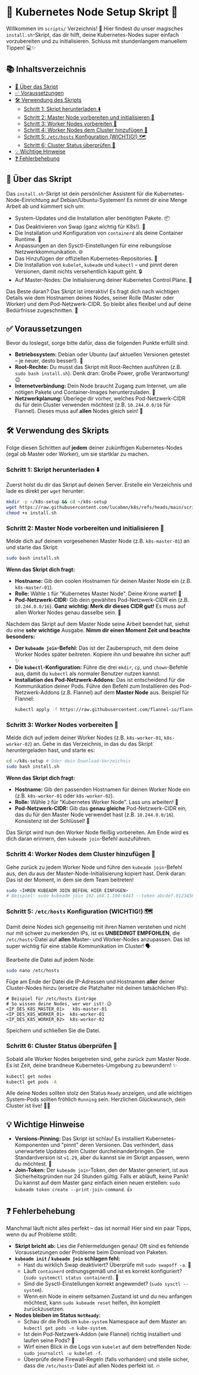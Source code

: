 # 🚀 Kubernetes Node Setup Skript 🚀

Willkommen im `scripts/` Verzeichnis! 🎉 Hier findest du unser magisches `install.sh`-Skript, das dir hilft, deine Kubernetes-Nodes super einfach vorzubereiten und zu initialisieren. Schluss mit stundenlangem manuellem Tippen! 💻✨

## 📚 Inhaltsverzeichnis

*   [🌟 Über das Skript](#-über-das-skript)
*   [✅ Voraussetzungen](#-voraussetzungen)
*   [🛠️ Verwendung des Skripts](#-verwendung-des-skripts)
    *   [Schritt 1: Skript herunterladen ⬇️](#schritt-1-skript-herunterladen-)
    *   [Schritt 2: Master Node vorbereiten und initialisieren 👑](#schritt-2-master-node-vorbereiten-und-initialisieren-)
    *   [Schritt 3: Worker Nodes vorbereiten 👷](#schritt-3-worker-nodes-vorbereiten-)
    *   [Schritt 4: Worker Nodes dem Cluster hinzufügen 🤝](#schritt-4-worker-nodes-dem-cluster-hinzufügen-)
    *   [Schritt 5: `/etc/hosts` Konfiguration (WICHTIG!) 🗺️](#schritt-5-etchosts-konfiguration-wichtig-)
    *   [Schritt 6: Cluster Status überprüfen 👀](#schritt-6-cluster-status-überprüfen-)
*   [💡 Wichtige Hinweise](#-wichtige-hinweise)
*   [❓ Fehlerbehebung](#-fehlerbehebung)

## 🌟 Über das Skript

Das `install.sh`-Skript ist dein persönlicher Assistent für die Kubernetes-Node-Einrichtung auf Debian/Ubuntu-Systemen! Es nimmt dir eine Menge Arbeit ab und kümmert sich um:

*   System-Updates und die Installation aller benötigten Pakete. 📦
*   Das Deaktivieren von Swap (ganz wichtig für K8s!). 🚫
*   Die Installation und Konfiguration von `containerd` als deine Container Runtime. 🐳
*   Anpassungen an den Sysctl-Einstellungen für eine reibungslose Netzwerkkommunikation. 🌐
*   Das Hinzufügen der offiziellen Kubernetes-Repositories. 🔗
*   Die Installation von `kubelet`, `kubeadm` und `kubectl` – und pinnt deren Versionen, damit nichts versehentlich kaputt geht. 🔒
*   Auf Master-Nodes: Die Initialisierung deiner Kubernetes Control Plane. 🎉

Das Beste daran? Das Skript ist interaktiv! Es fragt dich nach wichtigen Details wie dem Hostnamen deines Nodes, seiner Rolle (Master oder Worker) und dem Pod-Netzwerk-CIDR. So bleibt alles flexibel und auf deine Bedürfnisse zugeschnitten. 💬

## ✅ Voraussetzungen

Bevor du loslegst, sorge bitte dafür, dass die folgenden Punkte erfüllt sind:

*   **Betriebssystem:** Debian oder Ubuntu (auf aktuellen Versionen getestet – je neuer, desto besser!). 🐧
*   **Root-Rechte:** Du musst das Skript mit Root-Rechten ausführen (z.B. `sudo bash install.sh`). Denk dran: Große Power, große Verantwortung! 😉
*   **Internetverbindung:** Dein Node braucht Zugang zum Internet, um alle nötigen Pakete und Container-Images herunterzuladen. 🚀
*   **Netzwerkplanung:** Überlege dir vorher, welches Pod-Netzwerk-CIDR du für dein Cluster verwenden möchtest (z.B. `10.244.0.0/16` für Flannel). Dieses muss auf **allen** Nodes gleich sein! 🤝

## 🛠️ Verwendung des Skripts

Folge diesen Schritten auf **jedem** deiner zukünftigen Kubernetes-Nodes (egal ob Master oder Worker), um sie startklar zu machen.

### Schritt 1: Skript herunterladen ⬇️

Zuerst holst du dir das Skript auf deinen Server. Erstelle ein Verzeichnis und lade es direkt per `wget` herunter:

```bash
mkdir -p ~/k8s-setup && cd ~/k8s-setup
wget https://raw.githubusercontent.com/lucabmn/k8s/refs/heads/main/scripts/install.sh
chmod +x install.sh
```
### Schritt 2: Master Node vorbereiten und initialisieren 👑

Melde dich auf deinem vorgesehenen Master Node (z.B. `k8s-master-01`) an und starte das Skript:

```bash
sudo bash install.sh
```

**Wenn das Skript dich fragt:**

*   **Hostname:** Gib den coolen Hostnamen für deinen Master Node ein (z.B. `k8s-master-01`).
*   **Rolle:** Wähle `1` für "Kubernetes Master Node". Deine Krone wartet! 👑
*   **Pod-Netzwerk-CIDR:** Gib dein gewähltes Pod-Netzwerk-CIDR ein (z.B. `10.244.0.0/16`). **Ganz wichtig: Merk dir dieses CIDR gut!** Es muss auf allen Worker Nodes genau dasselbe sein. 📝

Nachdem das Skript auf dem Master Node seine Arbeit beendet hat, siehst du eine **sehr wichtige** Ausgabe.
**Nimm dir einen Moment Zeit und beachte besonders:**

*   **Der `kubeadm join`-Befehl:** Das ist der Zauberspruch, mit dem deine Worker Nodes später beitreten. Kopiere ihn und bewahre ihn sicher auf! ✨
*   **Die `kubectl`-Konfiguration:** Führe die drei `mkdir`, `cp`, und `chown`-Befehle aus, damit du `kubectl` als normaler Benutzer nutzen kannst.
*   **Installation des Pod-Netzwerk-Addons:** Das ist entscheidend für die Kommunikation deiner Pods. Führe den Befehl zum Installieren des Pod-Netzwerk-Addons (z.B. Flannel) auf dem **Master Node** aus. Beispiel für Flannel:
    ```bash
    kubectl apply -f https://raw.githubusercontent.com/flannel-io/flannel/master/Documentation/kube-flannel.yml
    ```

### Schritt 3: Worker Nodes vorbereiten 👷

Melde dich auf jedem deiner Worker Nodes (z.B. `k8s-worker-01`, `k8s-worker-02`) an. Gehe in das Verzeichnis, in das du das Skript heruntergeladen hast, und starte es:

```bash
cd ~/k8s-setup # Oder dein Download-Verzeichnis
sudo bash install.sh
```

**Wenn das Skript dich fragt:**

*   **Hostname:** Gib den passenden Hostnamen für deinen Worker Node ein (z.B. `k8s-worker-01` oder `k8s-worker-02`).
*   **Rolle:** Wähle `2` für "Kubernetes Worker Node". Lass uns arbeiten! 👷
*   **Pod-Netzwerk-CIDR:** Gib das **genau gleiche** Pod-Netzwerk-CIDR ein, das du für den Master Node verwendet hast (z.B. `10.244.0.0/16`). Konsistenz ist der Schlüssel! 🔑

Das Skript wird nun den Worker Node fleißig vorbereiten. Am Ende wird es dich daran erinnern, den `kubeadm join`-Befehl auszuführen.

### Schritt 4: Worker Nodes dem Cluster hinzufügen 🤝

Gehe zurück zu jedem Worker Node und führe den `kubeadm join`-Befehl aus, den du aus der Master-Node-Initialisierung kopiert hast. Denk daran: Das ist der Moment, in dem sie dem Team beitreten!

```bash
sudo <IHREN KUBEADM JOIN BEFEHL HIER EINFÜGEN>
# Beispiel: sudo kubeadm join 192.168.1.100:6443 --token abcdef.0123456789abcdef --discovery-token-ca-cert-hash sha256:xxxxxxxxxxxxxxxxxxxx
```

### Schritt 5: `/etc/hosts` Konfiguration (WICHTIG!) 🗺️

Damit deine Nodes sich gegenseitig mit ihren Namen verstehen und nicht nur mit schwer zu merkenden IPs, ist es **UNBEDINGT EMPFOHLEN**, die `/etc/hosts`-Datei auf **allen** Master- und Worker-Nodes anzupassen. Das ist super wichtig für eine stabile Kommunikation im Cluster! 🗣️

Bearbeite die Datei auf jedem Node:
```bash
sudo nano /etc/hosts
```

Füge am Ende der Datei die IP-Adressen und Hostnamen **aller** deiner Cluster-Nodes hinzu (ersetze die Platzhalter mit deinen tatsächlichen IPs):

```
# Beispiel für /etc/hosts Einträge
# So wissen deine Nodes, wer wer ist! 😉
<IP_DES_K8S_MASTER_01>   k8s-master-01
<IP_DES_K8S_WORKER_01>  k8s-worker-01
<IP_DES_K8S_WORKER_02>  k8s-worker-02
```

Speichern und schließen Sie die Datei.

### Schritt 6: Cluster Status überprüfen 👀

Sobald alle Worker Nodes beigetreten sind, gehe zurück zum Master Node. Es ist Zeit, deine brandneue Kubernetes-Umgebung zu bewundern! ✨

```bash
kubectl get nodes
kubectl get pods -A
```
Alle deine Nodes sollten stolz den Status `Ready` anzeigen, und alle wichtigen System-Pods sollten fröhlich `Running` sein. Herzlichen Glückwunsch, dein Cluster ist live! 🎉🥳

## 💡 Wichtige Hinweise

*   **Versions-Pinning:** Das Skript ist schlau! Es installiert Kubernetes-Komponenten und "pinnt" deren Versionen. Das verhindert, dass unerwartete Updates dein Cluster durcheinanderbringen. Die Standardversion ist `v1.29`, aber du kannst sie im Skript anpassen, wenn du möchtest. 📏
*   **Join-Token:** Der `kubeadm join`-Token, den der Master generiert, ist aus Sicherheitsgründen nur 24 Stunden gültig. Falls er abläuft, keine Panik! Du kannst auf dem Master ganz einfach einen neuen erstellen: `sudo kubeadm token create --print-join-command`. 👍

## ❓ Fehlerbehebung

Manchmal läuft nicht alles perfekt – das ist normal! Hier sind ein paar Tipps, wenn du auf Probleme stößt:

*   **Skript bricht ab:** Lies die Fehlermeldungen genau! Oft sind es fehlende Voraussetzungen oder Probleme beim Download von Paketen.
*   **`kubeadm init` / `kubeadm join` schlagen fehl:**
    *   Hast du wirklich Swap deaktiviert? Überprüfe mit `sudo swapoff -a`. 🚫
    *   Läuft `containerd` ordnungsgemäß und ist es korrekt konfiguriert? (`sudo systemctl status containerd`). 🐳
    *   Sind die Sysctl-Einstellungen korrekt angewendet? (`sudo sysctl --system`).
    *   Wenn ein Node in einem seltsamen Zustand ist und du neu anfangen möchtest, kann `sudo kubeadm reset` helfen, ihn komplett zurückzusetzen.
*   **Nodes bleiben im Status `NotReady`:**
    *   Schau dir die Pods im `kube-system` Namespace auf dem Master an: `kubectl get pods -n kube-system`.
    *   Ist dein Pod-Netzwerk-Addon (wie Flannel) richtig installiert und laufen seine Pods? 🤔
    *   Wirf einen Blick in die Logs von `kubelet` auf dem betreffenden Node: `sudo journalctl -u kubelet -f`.
    *   Überprüfe deine Firewall-Regeln (falls vorhanden) und stelle sicher, dass die `/etc/hosts`-Datei auf allen Nodes perfekt ist. 🔥